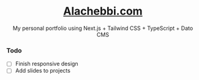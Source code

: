 <div align="center">
  <h1><a href="https://alachebbi.com" target="_blank" rel="noreferrer">Alachebbi.com</a></h1>
  <p>My personal portfolio using Next.js + Tailwind CSS + TypeScript + Dato CMS</p>
</div>


### Todo

- [ ] Finish responsive design
- [ ] Add slides to projects
